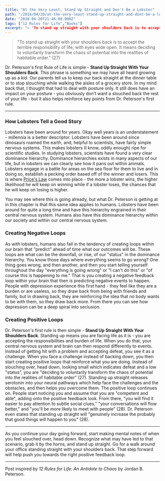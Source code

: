 ```yaml
---
title: "At the Very Least, Stand Up Straight and Don't Be a Lobster"
path: "/2018/04/20/at-the-very-least-stand-up-straight-and-dont-be-a-lobster"
date: "2018-04-20T21:46:00.000Z"
tags: ["12 Rules for Life","Books"]
excerpt: "> "To stand up straight with your shoulders back is to accept the terrible responsibility of life, with eyes wide open. It means deciding to voluntarily transform the chaos of potential into the..."
---
```


> "To stand up straight with your shoulders back is to accept the terrible responsibility of life, with eyes wide open. It means deciding to voluntarily transform the chaos of potential into the realities of habitable order." (27)

Dr. Peterson's first Rule of Life is simple - **Stand Up Straight With Your Shoulders Back**. This phrase is something we may have all heard growing up as a kid. Our parents tell us to keep our back straight at the dinner table or to stop slouching while walking the aisles of a grocery store. In my mind back that, I thought that had to deal with posture only. It still does have an impact on your posture - you obviously don't want a slouched back the rest of your life - but it also helps reinforce key points from Dr. Peterson's first rule.

---

### How Lobsters Tell a Good Story

Lobsters have been around for years. Okay well years is an understatement - millennia is a better descriptor. Lobsters have been around since dinosaurs roamed the earth, and, helpful to scientists, have fairly simple nervous systems. This makes lobsters (I know, oddly enough) ripe for scientific studies. In studying lobsters, scientists have found a very clear dominance hierarchy. Dominance hierarchies exists in many aspects of our life, but in lobsters we can clearly see how it pans out within animals. Lobsters engage in a battle for areas on the sea floor for them to live and in doing so, establish a pecking order based off of the winner and losers. This is where [Price's Law](blog/2018/04/19/price-s-law) comes into place - the more a lobster wins, the higher likelihood he will keep on winning while if a lobster loses, the chances that he will keep on losing is higher.

You may see where this is going already, but what Dr. Peterson is getting at in this chapter is that this same idea applies to humans. Lobsters have been around for quite a long time and have this hierarchy engrained in their central nervous system. Humans also have this dominance hierarchy within our society and within our central nervous system.

### Creating Negative Loops

As with lobsters, humans also fall in the tendency of creating loops within our brain that "predict" ahead of time what our outcomes will be. These loops are what can be the downfall, or rise, of our "status" in the dominance hierarchy. You know those days where everything seems to go wrong? One thing goes wrong, and then another, and then you start telling yourself throughout the day "everything is going wrong" or "I can't do this" or "of course this is happening to me." That is you creating a negative feedback loop within your brain that then is predicting negative events to happen. People with depression experience this first hand - they feel like they are a burden or are useless, so they draw back from being with friends and family, but in drawing back, they are reinforcing the idea that no body wants to be with them, so they draw back more. From there you can see how depression can be a deep spiral into seclusion.

### Creating Positive Loops

Dr. Peterson's first rule is then simple - **Stand Up Straight  With Your Shoulders Back**. Standing up means you are facing life as it is - you are accepting the responsibilities and burden of life. When you do that, your central nervous system and brain can then respond differently to events. Instead of getting hit with a problem and accepting defeat, you see it as a challenge. When you face a challenge instead of backing down, you then start creating positive loops that reinforce what you are doing. Instead of slouching over, head down, looking small which indicates defeat and a low "status", you are "deciding to voluntarily transform the chaos of potential into the realities of habitable order" (27). Standing up straight releases serotonin into your neural pathways which help face the challenges and the obstacles, and then helps you overcome them. The positive loop continues on. People start noticing you and assume that you are "competent and able", adding onto the positive feedback look. From there, "you will find it easier to pay attention to subtle social clues," "your conversations will flow better," and "you'll be more likely to meet with people" (28). Dr. Peterson even states that standing up straight will "genuinely increase the probably that good things will happen to you" (28).

---

As you continue your day going forward, start making mental notes of when you feel slouched over, head down. Recognize what may have led to that scenario, grab it by the horns, and stand up straight. Go for a walk around your office standing straight with your shoulders back. That step forward will help push you towards the right positive feedback loop.

---

Post inspired by *12 Rules for Life: An Antidote to Chaos* by Jordan B. Peterson.
